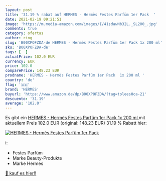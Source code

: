 ```yaml
---
layout: post
title: '31.19 % rabat auf HERMES - Hermès Festes Parfüm 1er Pack  '
date: 2021-02-19 09:21:51
image: 'https://m.media-amazon.com/images/I/41sdawNb32L._SL200_.jpg'
comments: true
category: ofertas
author: ring
slug: 'B00XPOFZDA-de HERMES - Hermès Festes Parfüm 1er Pack 1x 200 ml'
sku: 'B00XPOFZDA-de'
tags: [  ]
actualPrice: 102.0 EUR
currency: EUR
price: 102.0
comparePrice: 148.23 EUR
prodname: 'HERMES - Hermès Festes Parfüm 1er Pack  1x 200 ml '
country: 'de'
flag: '🇩🇪'
brand: 'HERMES'
buyurl: 'https://www.amazon.de/dp/B00XPOFZDA/?tag=tolees0ca-21'
descuento: '31.19'
average: '102.0'
---
```


Es gibt ein [HERMES - Hermès Festes Parfüm 1er Pack  1x 200 ml ](https://www.amazon.de/dp/B00XPOFZDA/?tag=tolees0ca-21) mit aktuellem Preis 102.0 EUR (original: 148.23 EUR) 31.19 % Rabatt hier:

[![HERMES - Hermès Festes Parfüm 1er Pack  ](https://m.media-amazon.com/images/I/41sdawNb32L._SL200_.jpg)](https://www.amazon.de/dp/B00XPOFZDA/?tag=tolees0ca-21)

ℹ️:

- Festes Parfüm
- Marke Beauty-Produkte
- Marke Hermes

[🛒 kauf es hier!!](https://www.amazon.de/dp/B00XPOFZDA/?tag=tolees0ca-21)
